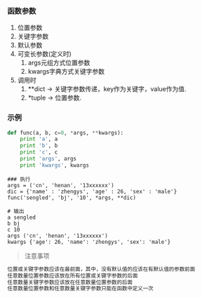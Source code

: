 ### 函数参数   
1. 位置参数
2. 关键字参数
3. 默认参数
4. 可变长参数(定义时)
    1. args元组方式位置参数
    2. kwargs字典方式关键字参数
5. 调用时
    1. \*\*dict -> 关键字参数传递，key作为关键字，value作为值.
    2. \*tuple -> 位置参数.

### 示例  

```python
def func(a, b, c=0, *args, **kwargs):
    print 'a', a
    print 'b', b
    print 'c', c
    print 'args', args
    print 'kwargs', kwargs
```

```
### 执行
args = ('cn', 'henan', '13xxxxxx')
dic = {'name' : 'zhengys', 'age' : 26, 'sex' : 'male'}
func('sengled', 'bj', '10', *args, **dic)
```

```
# 输出
a sengled
b bj
c 10
args ('cn', 'henan', '13xxxxxx')
kwargs {'age': 26, 'name': 'zhengys', 'sex': 'male'}
```

> 注意事项

```python
位置或关键字参数应该在最前面，其中，没有默认值的应该在有默认值的参数前面
任意数量位置参数应该放在所有位置或关键字参数的后面
任意数量关键字参数应该放在任意数量位置参数的后面
任意数量位置参数和任意数量关键字参数只能在函数中定义一次
```
